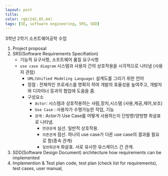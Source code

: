 ```yaml
---
layout: post
title: 
color: rgb(242,85,44)
tags: [SE, software engineering, SRS, SDD]
---
```

3학년 2학기 소프트웨어공학 수업

1. Project proposal
2. SRS(Software Requirements Specifiation)
    - 기능적 요구사항, 소프트웨어 품질 요구사항
    - `use case diagram` 시스템과 사용자 간의 상호작용을 시각적으로 나타냄 (사용자 관점)
        - `UML(Unified Modeling Language)` 설계도를 그리기 위한 언어
        - 장점 : 전체적인 프로세스를 명확히 하여 개발의 효율성을 높여주고, 개발자와 디자이너 등과의 협업에 도움을 줌.
        - 구성요소
            - `Actor`: 시스템과 상호작용하는 사람,장치,시스템 (사용,제공,제어,보조)
            - `Use Case` : 사용자가 수행가능한 작업, 기능
            - `관계` : Actor가 Use Case를 어떻게 사용하는지 단방향/양방향 화살표로 나타냄.
                - `연관관계` 실선. 일반적 상호작용.
                - `의존관계` 점선. 하나의 use case가 다른 use case의 결과를 필요로 함(종속 관계)
                - `일반화관계` 화살표. 서로 유사한 유스케이스 간 관계.
3. SDD(Software Design Document)
    architecture
    how requirements can be implemented
4. Implemention & Test plan
    code, test plan (check list for requirements), test cases, user manual, 